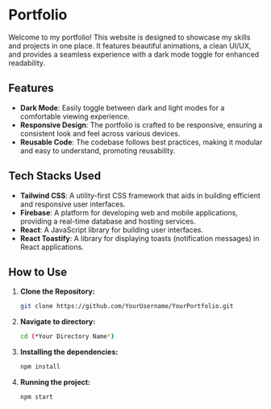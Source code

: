 # Portfolio

Welcome to my portfolio! This website is designed to showcase my skills and projects in one place. It features beautiful animations, a clean UI/UX, and provides a seamless experience with a dark mode toggle for enhanced readability.

## Features

- **Dark Mode**: Easily toggle between dark and light modes for a comfortable viewing experience.
- **Responsive Design**: The portfolio is crafted to be responsive, ensuring a consistent look and feel across various devices.
- **Reusable Code**: The codebase follows best practices, making it modular and easy to understand, promoting reusability.

## Tech Stacks Used

- **Tailwind CSS**: A utility-first CSS framework that aids in building efficient and responsive user interfaces.
- **Firebase**: A platform for developing web and mobile applications, providing a real-time database and hosting services.
- **React**: A JavaScript library for building user interfaces.
- **React Toastify**: A library for displaying toasts (notification messages) in React applications.

## How to Use

1. **Clone the Repository:**
   ```bash
   git clone https://github.com/YourUsername/YourPortfolio.git

2. **Navigate to directory:**
   ```bash
   cd (*Your Directory Name*)

3. **Installing the dependencies:**
   ```bash
   npm install

4. **Running the project:**
   ```bash
   npm start
